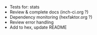 * Tests for: stats
* Review & complete docs (inch-ci.org ?)
* Dependency monitoring (hexfaktor.org ?)
* Review error handling
* Add to hex, update README

